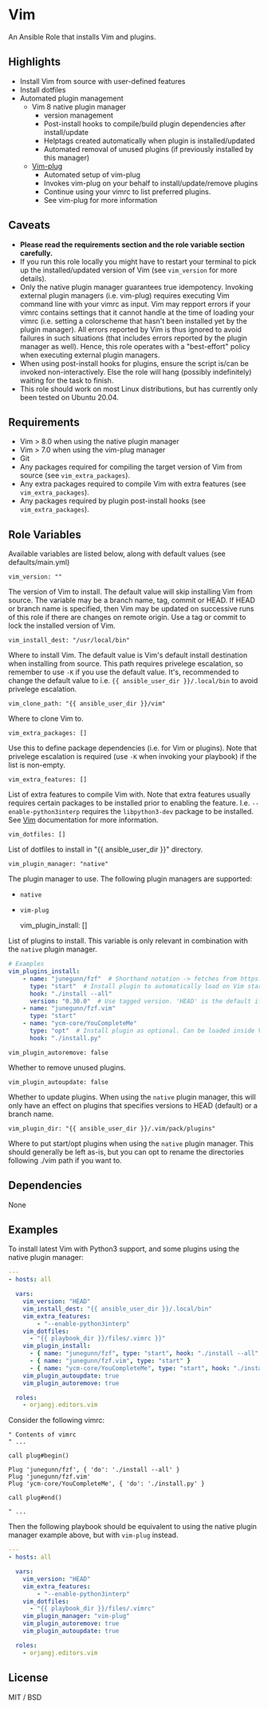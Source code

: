 Vim
===

An Ansible Role that installs Vim and plugins.

Highlights
----------

- Install Vim from source with user-defined features
- Install dotfiles
- Automated plugin management
  - Vim 8 native plugin manager
    - version management
    - Post-install hooks to compile/build plugin dependencies after
      install/update
    - Helptags created automatically when plugin is installed/updated
    - Automated removal of unused plugins (if previously installed by this
      manager)
  - [Vim-plug](https://github.com/junegunn/vim-plug)
    - Automated setup of vim-plug
    - Invokes vim-plug on your behalf to install/update/remove plugins
    - Continue using your vimrc to list preferred plugins.
    - See vim-plug for more information

Caveats
-------

- **Please read the requirements section and the role variable section carefully.**
- If you run this role locally you might have to restart your terminal to pick
  up the installed/updated version of Vim (see `vim_version` for more details).
- Only the native plugin manager guarantees true idempotency. Invoking external
  plugin managers (i.e. vim-plug) requires executing Vim command line with your
  vimrc as input. Vim may repport errors if your vimrc contains settings that it
  cannot handle at the time of loading your vimrc (i.e. setting a colorscheme that
  hasn't been installed yet by the plugin manager). All errors reported by Vim
  is thus ignored to avoid failures in such situations (that includes errors
  reported by the plugin manager as well). Hence, this role operates with a
  "best-effort" policy when executing external plugin managers.
- When using post-install hooks for plugins, ensure the script is/can be invoked
  non-interactively. Else the role will hang (possibly indefinitely) waiting for
  the task to finish.
- This role should work on most Linux distributions, but has currently only been
  tested on Ubuntu 20.04.

Requirements
------------

- Vim > 8.0 when using the native plugin manager
- Vim > 7.0 when using the vim-plug manager
- Git 
- Any packages required for compiling the target version of  Vim from source (see
  `vim_extra_packages`).
- Any extra packages required to compile Vim with extra features (see
  `vim_extra_packages`).
- Any packages required by plugin post-install hooks (see `vim_extra_packages`).

Role Variables
--------------

Available variables are listed below, along with default values (see defaults/main.yml)

    vim_version: ""

The version of Vim to install. The default value will skip installing Vim from
source. The variable may be a branch name, tag, commit or HEAD. If HEAD or
branch name is specified, then Vim may be updated on successive runs of this
role if there are changes on remote origin. Use a tag or commit to lock the
installed version of Vim.

    vim_install_dest: "/usr/local/bin"

Where to install Vim. The default value is Vim's default install destination
when installing from source. This path requires privelege escalation, so
remember to use `-K` if you use the default value. It's, recommended to change
the default value to i.e. `{{ ansible_user_dir }}/.local/bin` to avoid
privelege escalation.

    vim_clone_path: "{{ ansible_user_dir }}/vim"

Where to clone Vim to.

    vim_extra_packages: []

Use this to define package dependencies (i.e. for Vim or plugins). Note that
privelege escalation is required (use `-K` when invoking your playbook) if the
list is non-empty.

    vim_extra_features: []

List of extra features to compile Vim with. Note that extra features usually
requires certain packages to be installed prior to enabling the feature. I.e.
`--enable-python3interp` requires the `libpython3-dev` package to be installed.
See [Vim](https://github.com/vim/vim) documentation for more information.

    vim_dotfiles: []

List of dotfiles to install in "{{ ansible_user_dir }}" directory.

    vim_plugin_manager: "native"

The plugin manager to use. The following plugin managers are supported:
- `native`
- `vim-plug`

    vim_plugin_install: []

List of plugins to install. This variable is only relevant in combination with
the `native` plugin manager.

```yaml
# Examples
vim_plugins_install:
    - name: "junegunn/fzf"  # Shorthand notation -> fetches from https://github.com/junegunn/fzf
      type: "start"  # Install plugin to automatically load on Vim startup
      hook: "./install --all"
      version: "0.30.0"  # Use tagged version. 'HEAD' is the default if left undefined.
    - name: "junegunn/fzf.vim"
      type: "start"
    - name: "ycm-core/YouCompleteMe"
      type: "opt"  # Install plugin as optional. Can be loaded inside Vim using :packadd
      hook: "./install.py" 
```

    vim_plugin_autoremove: false

Whether to remove unused plugins.

    vim_plugin_autoupdate: false

Whether to update plugins. When using the `native` plugin manager, this will only
have an effect on plugins that specifies versions to HEAD (default) or a branch
name.

    vim_plugin_dir: "{{ ansible_user_dir }}/.vim/pack/plugins"

Where to put start/opt plugins when using the `native` plugin manager. This should
generally be left as-is, but you can opt to rename the directories following
./vim path if you want to.

Dependencies
------------

None

Examples
--------

To install latest Vim with Python3 support, and some plugins using the native
plugin manager:

```yaml
---
- hosts: all

  vars:
    vim_version: "HEAD"
    vim_install_dest: "{{ ansible_user_dir }}/.local/bin"
    vim_extra_features:
        - "--enable-python3interp"
    vim_dotfiles:
      - "{{ playbook_dir }}/files/.vimrc }}"
    vim_plugin_install:
      - { name: "junegunn/fzf", type: "start", hook: "./install --all" }
      - { name: "junegunn/fzf.vim", type: "start" }
      - { name: "ycm-core/YouCompleteMe", type: "start", hook: "./install.py" }
    vim_plugin_autoupdate: true
    vim_plugin_autoremove: true

  roles:
    - orjangj.editors.vim
```

Consider the following vimrc:

```
" Contents of vimrc
" ...

call plug#begin()

Plug 'junegunn/fzf', { 'do': './install --all' }
Plug 'junegunn/fzf.vim'
Plug 'ycm-core/YouCompleteMe', { 'do': './install.py' }

call plug#end()

" ...
```

Then the following playbook should be equivalent to using the native plugin
manager example above, but with `vim-plug` instead.

```yaml
---
- hosts: all

  vars:
    vim_version: "HEAD"
    vim_extra_features:
        - "--enable-python3interp"
    vim_dotfiles:
      - "{{ playbook_dir }}/files/.vimrc"
    vim_plugin_manager: "vim-plug"
    vim_plugin_autoremove: true
    vim_plugin_autoupdate: true

  roles:
    - orjangj.editors.vim
```

License
-------

MIT / BSD
